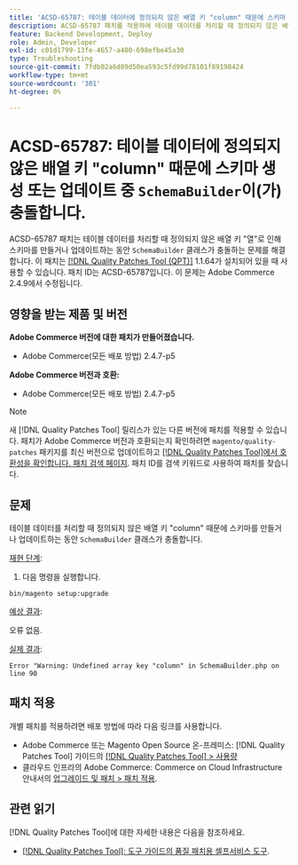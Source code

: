 ```yaml
---
title: 'ACSD-65787: 테이블 데이터에 정의되지 않은 배열 키 "column" 때문에 스키마 생성 또는 업데이트 중 SchemaBuilder가 충돌합니다'
description: ACSD-65787 패치를 적용하여 테이블 데이터를 처리할 때 정의되지 않은 배열 키 "열"로 인해 스키마 생성 또는 업데이트 중에 SchemaBuilder 클래스가 충돌하는 Adobe Commerce 문제를 해결합니다.
feature: Backend Development, Deploy
role: Admin, Developer
exl-id: c01d1799-13fe-4657-a480-698efbe45a30
type: Troubleshooting
source-git-commit: 7fdb02a6d89d50ea593c5fd99d78101f89198424
workflow-type: tm+mt
source-wordcount: '301'
ht-degree: 0%

---
```


# ACSD-65787: 테이블 데이터에 정의되지 않은 배열 키 &quot;column&quot; 때문에 스키마 생성 또는 업데이트 중 `SchemaBuilder`이(가) 충돌합니다.

ACSD-65787 패치는 테이블 데이터를 처리할 때 정의되지 않은 배열 키 &quot;열&quot;로 인해 스키마를 만들거나 업데이트하는 동안 `SchemaBuilder` 클래스가 충돌하는 문제를 해결합니다. 이 패치는 [[!DNL Quality Patches Tool (QPT)]](/help/tools/quality-patches-tool/quality-patches-tool-to-self-serve-quality-patches.md) 1.1.64가 설치되어 있을 때 사용할 수 있습니다. 패치 ID는 ACSD-65787입니다. 이 문제는 Adobe Commerce 2.4.9에서 수정됩니다.

## 영향을 받는 제품 및 버전

**Adobe Commerce 버전에 대한 패치가 만들어졌습니다.**

* Adobe Commerce(모든 배포 방법) 2.4.7-p5

**Adobe Commerce 버전과 호환:**

* Adobe Commerce(모든 배포 방법) 2.4.7-p5

>[!NOTE]
>
>새 [!DNL Quality Patches Tool] 릴리스가 있는 다른 버전에 패치를 적용할 수 있습니다. 패치가 Adobe Commerce 버전과 호환되는지 확인하려면 `magento/quality-patches` 패키지를 최신 버전으로 업데이트하고 [[!DNL Quality Patches Tool]에서 호환성을 확인합니다. 패치 검색 페이지](https://experienceleague.adobe.com/tools/commerce-quality-patches/index.html). 패치 ID를 검색 키워드로 사용하여 패치를 찾습니다.

## 문제

테이블 데이터를 처리할 때 정의되지 않은 배열 키 &quot;column&quot; 때문에 스키마를 만들거나 업데이트하는 동안 `SchemaBuilder` 클래스가 충돌합니다.

<u>재현 단계</u>:

1. 다음 명령을 실행합니다.

```
bin/magento setup:upgrade
```

<u>예상 결과</u>:

오류 없음.

<u>실제 결과</u>:

```
Error "Warning: Undefined array key "column" in SchemaBuilder.php on line 90
```

## 패치 적용

개별 패치를 적용하려면 배포 방법에 따라 다음 링크를 사용합니다.

* Adobe Commerce 또는 Magento Open Source 온-프레미스: [!DNL Quality Patches Tool] 가이드의 [[!DNL Quality Patches Tool] > 사용량](/help/tools/quality-patches-tool/usage.md)
* 클라우드 인프라의 Adobe Commerce: Commerce on Cloud Infrastructure 안내서의 [업그레이드 및 패치 > 패치 적용](https://experienceleague.adobe.com/docs/commerce-cloud-service/user-guide/develop/upgrade/apply-patches.html).

## 관련 읽기

[!DNL Quality Patches Tool]에 대한 자세한 내용은 다음을 참조하세요.

* [[!DNL Quality Patches Tool]: 도구 가이드의 품질 패치용 셀프서비스 도구](/help/tools/quality-patches-tool/quality-patches-tool-to-self-serve-quality-patches.md).
